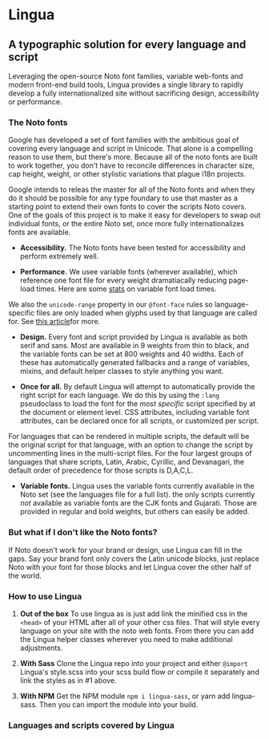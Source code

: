 # Lingua

## A typographic solution for every language and script

Leveraging the open-source Noto font families, variable web-fonts and modern front-end build tools, Lingua provides a single library to rapidly develop a fully internationalized site without sacrificing design, accessibility or performance.

### The Noto fonts

Google has developed a set of font families with the ambitious goal of covering every language and script in Unicode. That alone is a compelling reason to use them, but there's more. Because all of the noto fonts are built to work together, you don't have to reconcile differences in character size, cap height, weight, or other stylistic variations that plague i18n projects.

Google intends to releas the master for all of the Noto fonts and when they do it should be possible for any type foundary to use that master as a starting point to extend their own fonts to cover the scripts Noto covers. One of the goals of this project is to make it easy for developers to swap out individual fonts, or the entire Noto set, once more fully internationalizes fonts are available.

- **Accessibility.** The Noto fonts have been tested for accessibility and perform extremely well.

- **Performance.** We usee variable fonts (wherever available), which reference one font file for every weight dramatiacally reducing page-load times. Here are some [stats](https://css-tricks) on variable font load times.

We also the `unicode-range` property in our `@font-face` rules so language-specific files are only loaded when glyphs used by that language are called for. See [this article](https://css-tricks.com/almanac/properties/u/unicode-range/)for more.

- **Design.** Every font and script provided by Lingua is available as both serif and sans. Most are available in 9 weights from thin to black, and the variable fonts can be set at 800 weights and 40 widths. Each of these has automatically generated fallbacks and a range of variables, mixins, and default helper classes to style anything you want.

- **Once for all.** By default Lingua will attempt to automatically provide the right script for each language. We do this by using the `:lang` pseudoclass to load the font for the *most specific* script specified by at the document or element level. CSS attributes, including variable font attributes, can be declared once for all scripts, or customized per script.

For languages that can be rendered in multiple scripts, the default will be the original script for that language, with an option to change the script by uncommenting lines in the multi-script files. For the four largest groups of languages that share scripts, Latin, Arabic, Cyrillic, and Devanagari, the default order of precedence for those scripts is D,A,C,L.

- **Variable fonts.** Lingua uses the variable fonts currently available in the Noto set (see the languages file for a full list). the only scripts currently *not* available as variable fonts are the CJK fonts and Gujarati. Those are provided in regular and bold weights, but others can easily be added.

### But what if I don't like the Noto fonts?

If Noto doesn't work for your brand or design, use Lingua can fill in the gaps. Say your brand font only covers the Latin unicode blocks, just replace Noto with your font for those blocks and let Lingua cover the other half of the world.

### How to use Lingua

1. **Out of the box** To use lingua as is just add link the minified css in the `<head>` of your HTML after all of your other css files. That will style every language on your site with the noto web fonts. From there you can add the Lingua helper classes wherever you need to make additional adjustments.

2. **With Sass** Clone the Lingua repo into your project and either `@import` Lingua's style.scss into your scss build flow or compile it separately and link the styles as in #1 above.

3. **With NPM** Get the NPM module `npm i lingua-sass`, or yarn add lingua-sass. Then you can import the module into your build.

### Languages and scripts covered by Lingua

